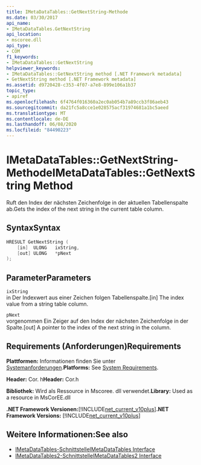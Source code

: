 ```yaml
---
title: IMetaDataTables::GetNextString-Methode
ms.date: 03/30/2017
api_name:
- IMetaDataTables.GetNextString
api_location:
- mscoree.dll
api_type:
- COM
f1_keywords:
- IMetaDataTables::GetNextString
helpviewer_keywords:
- IMetaDataTables::GetNextString method [.NET Framework metadata]
- GetNextString method [.NET Framework metadata]
ms.assetid: d9720428-c353-4f07-a7e8-899e106a1b37
topic_type:
- apiref
ms.openlocfilehash: 6f4764f016360a2ec0ab054b7a89ccb3f86aeb43
ms.sourcegitcommit: da21fc5a8cce1e028575acf31974681a1bc5aeed
ms.translationtype: MT
ms.contentlocale: de-DE
ms.lasthandoff: 06/08/2020
ms.locfileid: "84490223"
---
```

# <a name="imetadatatablesgetnextstring-method"></a><span data-ttu-id="dba68-102">IMetaDataTables::GetNextString-Methode</span><span class="sxs-lookup"><span data-stu-id="dba68-102">IMetaDataTables::GetNextString Method</span></span>
<span data-ttu-id="dba68-103">Ruft den Index der nächsten Zeichenfolge in der aktuellen Tabellenspalte ab.</span><span class="sxs-lookup"><span data-stu-id="dba68-103">Gets the index of the next string in the current table column.</span></span>  
  
## <a name="syntax"></a><span data-ttu-id="dba68-104">Syntax</span><span class="sxs-lookup"><span data-stu-id="dba68-104">Syntax</span></span>  
  
```cpp  
HRESULT GetNextString (
    [in]  ULONG   ixString,  
    [out] ULONG   *pNext  
);  
```  
  
## <a name="parameters"></a><span data-ttu-id="dba68-105">Parameter</span><span class="sxs-lookup"><span data-stu-id="dba68-105">Parameters</span></span>  
 `ixString`  
 <span data-ttu-id="dba68-106">in Der Indexwert aus einer Zeichen folgen Tabellenspalte.</span><span class="sxs-lookup"><span data-stu-id="dba68-106">[in] The index value from a string table column.</span></span>  
  
 `pNext`  
 <span data-ttu-id="dba68-107">vorgenommen Ein Zeiger auf den Index der nächsten Zeichenfolge in der Spalte.</span><span class="sxs-lookup"><span data-stu-id="dba68-107">[out] A pointer to the index of the next string in the column.</span></span>  
  
## <a name="requirements"></a><span data-ttu-id="dba68-108">Requirements (Anforderungen)</span><span class="sxs-lookup"><span data-stu-id="dba68-108">Requirements</span></span>  
 <span data-ttu-id="dba68-109">**Plattformen:** Informationen finden Sie unter [Systemanforderungen](../../get-started/system-requirements.md).</span><span class="sxs-lookup"><span data-stu-id="dba68-109">**Platforms:** See [System Requirements](../../get-started/system-requirements.md).</span></span>  
  
 <span data-ttu-id="dba68-110">**Header:** Cor. h</span><span class="sxs-lookup"><span data-stu-id="dba68-110">**Header:** Cor.h</span></span>  
  
 <span data-ttu-id="dba68-111">**Bibliothek:** Wird als Ressource in Mscoree. dll verwendet.</span><span class="sxs-lookup"><span data-stu-id="dba68-111">**Library:** Used as a resource in MsCorEE.dll</span></span>  
  
 <span data-ttu-id="dba68-112">**.NET Framework Versionen:**[!INCLUDE[net_current_v10plus](../../../../includes/net-current-v10plus-md.md)]</span><span class="sxs-lookup"><span data-stu-id="dba68-112">**.NET Framework Versions:** [!INCLUDE[net_current_v10plus](../../../../includes/net-current-v10plus-md.md)]</span></span>  
  
## <a name="see-also"></a><span data-ttu-id="dba68-113">Weitere Informationen:</span><span class="sxs-lookup"><span data-stu-id="dba68-113">See also</span></span>

- [<span data-ttu-id="dba68-114">IMetaDataTables-Schnittstelle</span><span class="sxs-lookup"><span data-stu-id="dba68-114">IMetaDataTables Interface</span></span>](imetadatatables-interface.md)
- [<span data-ttu-id="dba68-115">IMetaDataTables2-Schnittstelle</span><span class="sxs-lookup"><span data-stu-id="dba68-115">IMetaDataTables2 Interface</span></span>](imetadatatables2-interface.md)
